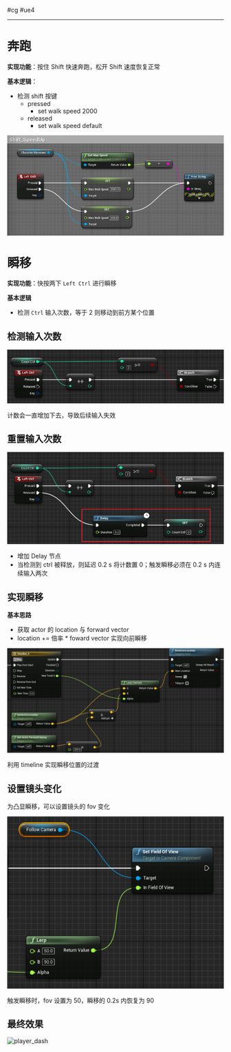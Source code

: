 #cg #ue4 

---

# 奔跑

**实现功能**：按住 Shift 快速奔跑，松开 Shift 速度恢复正常

**基本逻辑**：
- 检测 shift 按键
	- pressed
		- set walk speed 2000
	- released
		- set walk speed default

![](img/Pasted%20image%2020240117233007.png)

# 瞬移

**实现功能**：快按两下 `Left Ctrl` 进行瞬移

**基本逻辑**
- 检测 `Ctrl` 输入次数，等于 2 则移动到前方某个位置

## 检测输入次数

![](img/Pasted%20image%2020240117233210.png)

计数会一直增加下去，导致后续输入失效

## 重置输入次数

![](img/Pasted%20image%2020240117233230.png)

- 增加 Delay 节点
- 当检测到 ctrl 被释放，则延迟 0.2 s 将计数置 0；触发瞬移必须在 0.2 s 内连续输入两次

## 实现瞬移

**基本思路**
- 获取 actor 的 location 与 forward vector
- location += 倍率 * foward vector 实现向前瞬移

![](img/Pasted%20image%2020240117233523.png)

利用 timeline 实现瞬移位置的过渡

## 设置镜头变化

为凸显瞬移，可以设置镜头的 fov 变化

![](img/Pasted%20image%2020240117233623.png)

触发瞬移时，fov 设置为 50，瞬移的 0.2s 内恢复为 90

## 最终效果

![player_dash](img/player_dash.gif)


